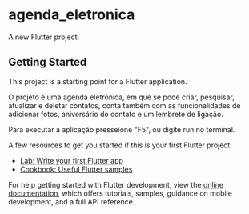 # agenda_eletronica

A new Flutter project.

## Getting Started

This project is a starting point for a Flutter application.

O projeto é uma agenda eletrônica, em que se pode criar, pesquisar, atualizar e deletar contatos, conta também com as funcionalidades de adicionar fotos, aniversário do contato e um lembrete de ligação.

Para executar a aplicação presseione "F5", ou digite run no terminal.

A few resources to get you started if this is your first Flutter project:

- [Lab: Write your first Flutter app](https://docs.flutter.dev/get-started/codelab)
- [Cookbook: Useful Flutter samples](https://docs.flutter.dev/cookbook)

For help getting started with Flutter development, view the
[online documentation](https://docs.flutter.dev/), which offers tutorials,
samples, guidance on mobile development, and a full API reference.
